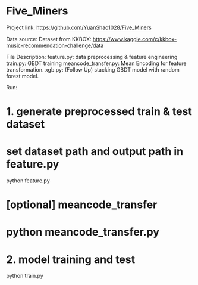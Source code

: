 # Five_Miners

Project link:
https://github.com/YuanShao1028/Five_Miners

Data source:
Dataset from KKBOX: https://www.kaggle.com/c/kkbox-music-recommendation-challenge/data


File Description:
feature.py: data preprocessing & feature engineering
train.py: GBDT training
meancode_transfer.py: Mean Encoding for feature transformation.
xgb.py: (Follow Up) stacking GBDT model with random forest model.


Run:
# 1. generate preprocessed train & test dataset
# set dataset path and output path in feature.py
python feature.py  

# [optional] meancode_transfer
# python meancode_transfer.py

# 2. model training and test
python train.py 
